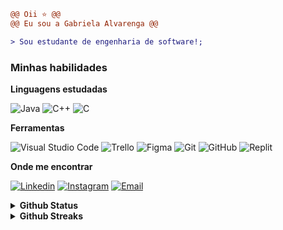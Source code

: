 ``` diff
@@ Oii ⭐ @@
@@ Eu sou a Gabriela Alvarenga @@

> Sou estudante de engenharia de software!;

```

### Minhas habilidades

**Linguagens estudadas**

![Java](https://img.shields.io/badge/-Java-333333?style=flat&logo=OpenJDK&logoColor=white)
![C++](https://img.shields.io/badge/-C%2B%2B-333333?style=flat&logo=C%2B%2B&logoColor=C++)
![C](https://img.shields.io/badge/C-333333?style==flat&logo=c&logoColor=white)

**Ferramentas** 

![Visual Studio Code](https://img.shields.io/badge/-Visual%20Studio%20Code-333333?style=flat&logo=visual-studio-code&logoColor=007ACC)
![Trello](https://img.shields.io/badge/-Trello-333333?style=flat&logo=trello&logoColor=007ACC)
![Figma](https://img.shields.io/badge/-Figma-333333?style=flat&logo=figma&logoColor=007ACC)
![Git](https://img.shields.io/badge/-Git-333333?style=flat&logo=git)
![GitHub](https://img.shields.io/badge/-GitHub-333333?style=flat&logo=github)
![Replit](https://img.shields.io/badge/-Replit-333333?style=flat&logo=Repl.it&logoColor=white)


**Onde me encontrar**

[![Linkedin](https://img.shields.io/badge/-LinkedIn-blue?style=flat&logo=Linkedin&logoColor=white)](https://www.linkedin.com/in/gabriela-alvarenga-a70177318/)
[![Instagram](https://img.shields.io/badge/-Instagram-c13584?style=flat&labelColor=c13584&logo=instagram&logoColor=white)](https://www.instagram.com/gabialvarengac/)
[![Email](https://img.shields.io/badge/-Email-D14836?style=flat&logo=gmail&logoColor=white)](mailto:gabialvarenga4@gmail.com)


<details>
  <summary><b> Github Status </b></summary>
  
 <br />
  
<div align="left">
  <a href="https://github.com/gabialvarenga"></a>
 <img height="150em" src="https://github-readme-stats.vercel.app/api?username=gabialvarenga&show_icons=true&theme=jolly&include_all_commits=true&count_private=true&hide_border=true"/>
<img height="150em" src="https://github-readme-stats.vercel.app/api/top-langs/?username=gabialvarenga&layout=compact&langs_count=16&theme=jolly&hide_border=true"/> <br>

</div>
 </details>

  <details>
  <summary><b>Github Streaks</b></summary>
    
 <br />
 
  <img height="180em" src="https://github-readme-streak-stats.herokuapp.com?user=gabialvarenga&theme=jolly&hide_border=true&border_radius=7&date_format=j%2Fn%5B%2FY%5D" />
</details>
<br />



